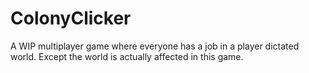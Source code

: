 # ColonyClicker
A WIP multiplayer game where everyone has a job in a player dictated world. Except the world is actually affected in this game. 
